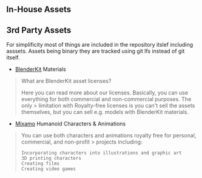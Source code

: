 # 


## In-House Assets




## 3rd Party Assets

For simplificity most of things are included in the repository itslef including asssets.
Assets being binary they are tracked using git lfs instead of git itself.

* [BlenderKit][1] Materials 

>  What are BlenderKit asset licenses?
> 
> Here you can read more about our licenses.
> Basically, you can use everything for both commercial and non-commercial purposes. The only > limitation with Royalty-free licenses is you can't sell the assets themselves, but you can sell e.g. models with BlenderKit materials.


* [Mixamo][2] Humanoid Characters & Animations

> You can use both characters and animations royalty free for personal, commercial, and non-profit > projects including:
> 
>     Incorporating characters into illustrations and graphic art
>     3D printing characters
>     Creating films
>     Creating video games


[1]: https://www.blenderkit.com/faq-frequently-asked-questions/
[2]: https://helpx.adobe.com/creative-cloud/faq/mixamo-faq.html

